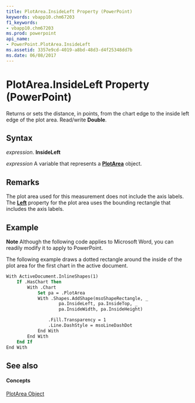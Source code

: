 ```yaml
---
title: PlotArea.InsideLeft Property (PowerPoint)
keywords: vbapp10.chm67203
f1_keywords:
- vbapp10.chm67203
ms.prod: powerpoint
api_name:
- PowerPoint.PlotArea.InsideLeft
ms.assetid: 3357e9cd-4019-a8bd-48d3-d4f25348dd7b
ms.date: 06/08/2017
---
```



# PlotArea.InsideLeft Property (PowerPoint)

Returns or sets the distance, in points, from the chart edge to the inside left edge of the plot area. Read/write **Double**.


## Syntax

 _expression_. **InsideLeft**

 _expression_ A variable that represents a **[PlotArea](plotarea-object-powerpoint.md)** object.


## Remarks

The plot area used for this measurement does not include the axis labels. The **[Left](plotarea-left-property-powerpoint.md)** property for the plot area uses the bounding rectangle that includes the axis labels.


## Example




 **Note**  Although the following code applies to Microsoft Word, you can readily modify it to apply to PowerPoint.

The following example draws a dotted rectangle around the inside of the plot area for the first chart in the active document.




```vb
With ActiveDocument.InlineShapes(1)
    If .HasChart Then
        With .Chart
            Set pa = .PlotArea
            With .Shapes.AddShape(msoShapeRectangle, _
                    pa.InsideLeft, pa.InsideTop, _
                    pa.InsideWidth, pa.InsideHeight)

                .Fill.Transparency = 1
                .Line.DashStyle = msoLineDashDot
            End With
        End With
    End If
End With
```


## See also


#### Concepts


[PlotArea Object](plotarea-object-powerpoint.md)

